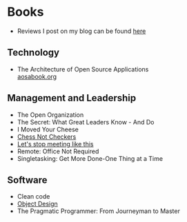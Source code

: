 Books
=====

  * Reviews I post on my blog can be found [here](http://gbraad.nl/blog/category/books.html)


Technology
----------

  * The Architecture of Open Source Applications  
    [aosabook.org](http://www.aosabook.org/en/index.html)


Management and Leadership
-------------------------

  * The Open Organization
  * The Secret: What Great Leaders Know - And Do
  * I Moved Your Cheese
  * [Chess Not Checkers](chess-not-checkers.md)
  * [Let's stop meeting like this](lets-stop-meeting-like-this.md)
  * Remote: Office Not Required
  * Singletasking: Get More Done-One Thing at a Time


Software
--------

  * Clean code
  * [Object Design](object-design.md)
  * The Pragmatic Programmer: From Journeyman to Master
